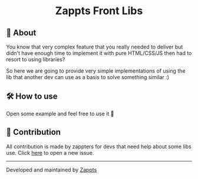 <h1 align="center">
  Zappts Front Libs
</h1>

## 📙 About

You know that very complex feature that you really needed to deliver but didn't have enough time to implement it with pure HTML/CSS/JS then had to resort to using libraries?

So here we are going to provide very simple implementations of using the lib that another dev can use as a basis to solve something similar :)

## 🛠️ How to use

Open some example and feel free to use it 🧐

## 👋 Contribution 

All contribution is made by zappters for devs that need help about some libs use.
Click [here](https://github.com/zappts/zappts_front_libs/issues) to open a new issue.

---
Developed and maintained by [Zappts](https://zappts.com/)
